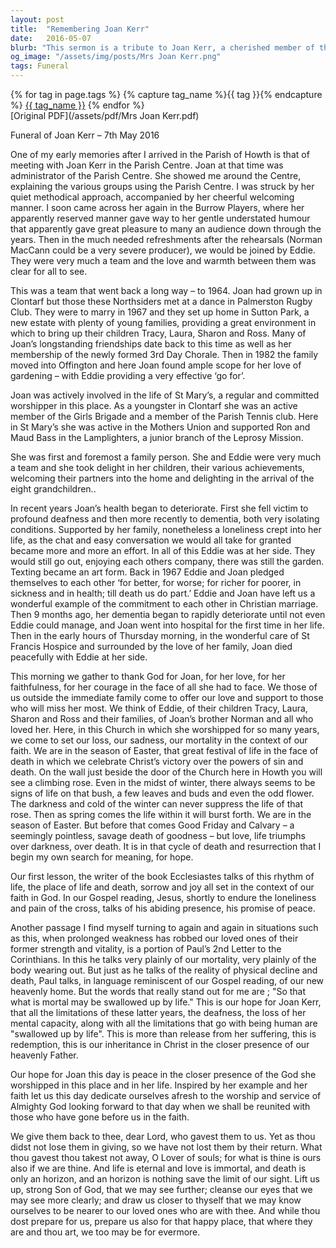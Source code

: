 ```yaml
---
layout: post
title:  "Remembering Joan Kerr"
date:   2016-05-07
blurb: "This sermon is a tribute to Joan Kerr, a cherished member of the Parish of Howth, who passed away on 7th May 2016. The sermon reflects on Joan's life, her contributions to the community, and her unwavering faith. It also addresses the challenges she faced in her later years with profound deafness and dementia, and the strength and commitment shown by her husband, Eddie."
og_image: "/assets/img/posts/Mrs Joan Kerr.png"
tags: Funeral
---    
```

<div class="tag-pills">
  {% for tag in page.tags %}
    {% capture tag_name %}{{ tag }}{% endcapture %}
    <a href="{{ site.baseurl }}/tag/{{ tag_name | slugify }}" class="tag-pill">{{ tag_name }}</a>
  {% endfor %}
</div>
[Original PDF](/assets/pdf/Mrs Joan Kerr.pdf)

Funeral of Joan Kerr – 7th May 2016

One of my early memories after I arrived in the Parish of Howth is that of meeting with Joan Kerr in the Parish Centre. Joan at that time was administrator of the Parish Centre. She showed me around the Centre, explaining the various groups using the Parish Centre. I was struck by her quiet methodical approach, accompanied by her cheerful welcoming manner. I soon came across her again in the Burrow Players, where her apparently reserved manner gave way to her gentle understated humour that apparently gave great pleasure to many an audience down through the years. Then in the much needed refreshments after the rehearsals (Norman MacCann could be a very severe producer), we would be joined by Eddie. They were very much a team and the love and warmth between them was clear for all to see.

This was a team that went back a long way – to 1964. Joan had grown up in Clontarf but those these Northsiders met at a dance in Palmerston Rugby Club. They were to marry in 1967 and they set up home in Sutton Park, a new estate with plenty of young families, providing a great environment in which to bring up their children Tracy, Laura, Sharon and Ross. Many of Joan’s longstanding friendships date back to this time as well as her membership of the newly formed 3rd Day Chorale. Then in 1982 the family moved into Offington and here Joan found ample scope for her love of gardening – with Eddie providing a very effective ‘go for’.

Joan was actively involved in the life of St Mary’s, a regular and committed worshipper in this place. As a youngster in Clontarf she was an active member of the Girls Brigade and a member of the Parish Tennis club. Here in St Mary’s she was active in the Mothers Union and supported Ron and Maud Bass in the Lamplighters, a junior branch of the Leprosy Mission.

She was first and foremost a family person. She and Eddie were very much a team and she took delight in her children, their various achievements, welcoming their partners into the home and delighting in the arrival of the eight grandchildren..

In recent years Joan’s health began to deteriorate. First she fell victim to profound deafness and then more recently to dementia, both very isolating conditions. Supported by her family, nonetheless a loneliness crept into her life, as the chat and easy conversation we would all take for granted became more and more an effort. In all of this Eddie was at her side. They would still go out, enjoying each others company, there was still the garden. Texting became an art form. Back in 1967 Eddie and Joan pledged themselves to each other ‘for better, for worse; for richer for poorer, in sickness and in health; till death us do part.’ Eddie and Joan have left us a wonderful example of the commitment to each other in Christian marriage. Then 9 months ago, her dementia began to rapidly deteriorate until not even Eddie could manage, and Joan went into hospital for the first time in her life. Then in the early hours of Thursday morning, in the wonderful care of St Francis Hospice and surrounded by the love of her family, Joan died peacefully with Eddie at her side.

This morning we gather to thank God for Joan, for her love, for her faithfulness, for her courage in the face of all she had to face. We those of us outside the immediate family come to offer our love and support to those who will miss her most. We think of Eddie, of their children Tracy, Laura, Sharon and Ross and their families, of Joan’s brother Norman and all who loved her. Here, in this Church in which she worshipped for so many years, we come to set our loss, our sadness, our mortality in the context of our faith. We are in the season of Easter, that great festival of life in the face of death in which we celebrate Christ’s victory over the powers of sin and death. On the wall just beside the door of the Church here in Howth you will see a climbing rose. Even in the midst of winter, there always seems to be signs of life on that bush, a few leaves and buds and even the odd flower. The darkness and cold of the winter can never suppress the life of that rose. Then as spring comes the life within it will burst forth. We are in the season of Easter. But before that comes Good Friday and Calvary – a seemingly pointless, savage death of goodness – but love, life triumphs over darkness, over death. It is in that cycle of death and resurrection that I begin my own search for meaning, for hope.

Our first lesson, the writer of the book Ecclesiastes talks of this rhythm of life, the place of life and death, sorrow and joy all set in the context of our faith in God. In our Gospel reading, Jesus, shortly to endure the loneliness and pain of the cross, talks of his abiding presence, his promise of peace.

Another passage I find myself turning to again and again in situations such as this, when prolonged weakness has robbed our loved ones of their former strength and vitality, is a portion of Paul’s 2nd Letter to the Corinthians. In this he talks very plainly of our mortality, very plainly of the body wearing out. But just as he talks of the reality of physical decline and death, Paul talks, in language reminiscent of our Gospel reading, of our new heavenly home. But the words that really stand out for me are ; "So that what is mortal may be swallowed up by life." This is our hope for Joan Kerr, that all the limitations of these latter years, the deafness, the loss of her mental capacity, along with all the limitations that go with being human are "swallowed up by life". This is more than release from her suffering, this is redemption, this is our inheritance in Christ in the closer presence of our heavenly Father.

Our hope for Joan this day is peace in the closer presence of the God she worshipped in this place and in her life. Inspired by her example and her faith let us this day dedicate ourselves afresh to the worship and service of Almighty God looking forward to that day when we shall be reunited with those who have gone before us in the faith.

We give them back to thee, dear Lord, who gavest them to us. Yet as thou didst not lose them in giving, so we have not lost them by their return. What thou gavest thou takest not away, O Lover of souls; for what is thine is ours also if we are thine. And life is eternal and love is immortal, and death is only an horizon, and an horizon is nothing save the limit of our sight. Lift us up, strong Son of God, that we may see further; cleanse our eyes that we may see more clearly; and draw us closer to thyself that we may know ourselves to be nearer to our loved ones who are with thee. And while thou dost prepare for us, prepare us also for that happy place, that where they are and thou art, we too may be for evermore.
